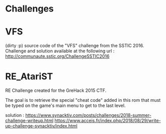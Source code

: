 Challenges
==========

VFS
===

(dirty :p) source code of the "VFS" challenge from the SSTIC 2016.
Challenge and solution available at the following url :
http://communaute.sstic.org/ChallengeSSTIC2016

RE_AtariST
==========

RE Challenge created for the GreHack 2015 CTF.

The goal is to retrieve the special "cheat code" added in this rom that must be typed on the game's main menu to get to the last level.

solution :
https://www.synacktiv.com/posts/challenges/2018-summer-challenge-writeup.html
https://www.acceis.fr/index.php/2018/08/29/write-up-challenge-synacktiv/index.html
